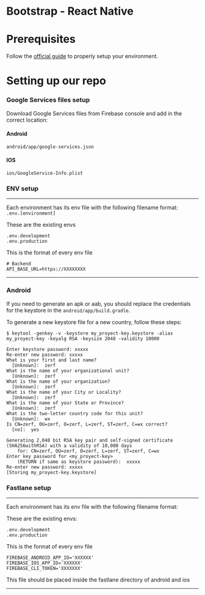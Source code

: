 # Bootstrap - React Native

# Prerequisites

Follow the [official guide](https://reactnative.dev/docs/environment-setup) to properly setup your environment.

# Setting up our repo

### Google Services files setup

Download Google Services files from Firebase console and add in the correct location:

#### Android

`android/app/google-services.json`

#### IOS

`ios/GoogleService-Info.plist`


### ENV setup

---

Each environment has its env file with the following filename format:  
`.env.[environment]`

These are the existing envs

`.env.development`  
`.env.production`  

This is the format of every env file

```
# Backend
API_BASE_URL=https://XXXXXXXX
```

---

### Android

If you need to generate an apk or aab, you should replace the credentials for the keystore in the `android/app/build.gradle`.

To generate a new keystore file for a new country, follow these steps:

```
$ keytool -genkey -v -keystore my_proyect-key.keystore -alias my_proyect-key -keyalg RSA -keysize 2048 -validity 10000

Enter keystore password: xxxxx
Re-enter new password: xxxxx
What is your first and last name?
  [Unknown]:  zerf
What is the name of your organizational unit?
  [Unknown]:  zerf
What is the name of your organization?
  [Unknown]:  zerf
What is the name of your City or Locality?
  [Unknown]:  zerf
What is the name of your State or Province?
  [Unknown]:  zerf
What is the two-letter country code for this unit?
  [Unknown]:  wx
Is CN=zerf, OU=zerf, O=zerf, L=zerf, ST=zerf, C=wx correct?
  [no]:  yes

Generating 2,048 bit RSA key pair and self-signed certificate (SHA256withRSA) with a validity of 10,000 days
	for: CN=zerf, OU=zerf, O=zerf, L=zerf, ST=zerf, C=wx
Enter key password for <my_proyect-key>
	(RETURN if same as keystore password):  xxxxx
Re-enter new password: xxxxx
[Storing my_proyect-key.keystore]
```

### Fastlane setup

---

Each environment has its env file with the following filename format: 

These are the existing envs:

`.env.development`  
`.env.production`  

This is the format of every env file

```
FIREBASE_ANDROID_APP_ID='XXXXXX'
FIREBASE_IOS_APP_ID='XXXXXX'
FIREBASE_CLI_TOKEN='XXXXXXX'
```

This file should be placed inside the fastlane directory of android and ios

---